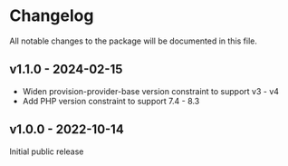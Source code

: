 # Changelog

All notable changes to the package will be documented in this file.

## v1.1.0 - 2024-02-15

- Widen provision-provider-base version constraint to support v3 - v4
- Add PHP version constraint to support 7.4 - 8.3

## v1.0.0 - 2022-10-14

Initial public release
